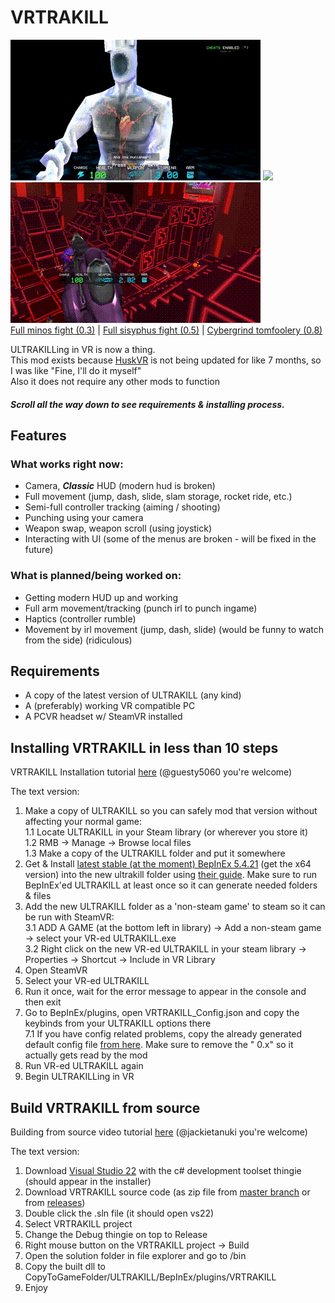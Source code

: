 # VRTRAKILL
![](/GithubStuff/thypunishmentisdeath.gif) ![](/GithubStuff/youcantescape.gif) ![](/GithubStuff/+execution.gif)  
[Full minos fight (0.3)](https://www.youtube.com/watch?v=yrofGYf_xTI) | [Full sisyphus fight (0.5)](https://www.youtube.com/watch?v=DhcVx6yBEaM) | [Cybergrind tomfoolery (0.8)](https://youtu.be/n2aAljuvpMo)  

ULTRAKILLing in VR is now a thing.  
This mod exists because [HuskVR](https://github.com/TeamDoodz/HuskVR) is not being updated for like 7 months, so I was like "Fine, I'll do it myself"  
Also it does not require any other mods to function  

##### Scroll all the way down to see requirements & installing process.

## Features
### What works right now:
- Camera, ***Classic*** HUD (modern hud is broken)
- Full movement (jump, dash, slide, slam storage, rocket ride, etc.)
- Semi-full controller tracking (aiming / shooting)
- Punching using your camera
- Weapon swap, weapon scroll (using joystick)
- Interacting with UI (some of the menus are broken - will be fixed in the future)
### What is planned/being worked on:
- Getting modern HUD up and working
- Full arm movement/tracking (punch irl to punch ingame)
- Haptics (controller rumble)
- Movement by irl movement (jump, dash, slide) (would be funny to watch from the side) (ridiculous)

## Requirements
- A copy of the latest version of ULTRAKILL (any kind)
- A (preferably) working VR compatible PC
- A PCVR headset w/ SteamVR installed

## Installing VRTRAKILL in less than 10 steps
VRTRAKILL Installation tutorial [here](https://www.youtube.com/watch?v=FcTysn8jwFQ) (@guesty5060 you're welcome)

The text version:
1. Make a copy of ULTRAKILL so you can safely mod that version without affecting your normal game:  
  1.1 Locate ULTRAKILL in your Steam library (or wherever you store it)  
  1.2 RMB -> Manage -> Browse local files  
  1.3 Make a copy of the ULTRAKILL folder and put it somewhere  
2. Get & Install [latest stable (at the moment) BepInEx 5.4.21](https://github.com/BepInEx/BepInEx/releases/tag/v5.4.21) (get the x64 version) into the new ultrakill folder using [their guide](https://github.com/BepInEx/BepInEx/wiki/Installation). Make sure to run BepInEx'ed ULTRAKILL at least once so it can generate needed folders & files  
3. Add the new ULTRAKILL folder as a 'non-steam game' to steam so it can be run with SteamVR:  
  3.1 ADD A GAME (at the bottom left in library) -> Add a non-steam game -> select your VR-ed ULTRAKILL.exe  
  3.2 Right click on the new VR-ed ULTRAKILL in your steam library -> Properties -> Shortcut -> Include in VR Library  
4. Open SteamVR  
5. Select your VR-ed ULTRAKILL  
6. Run it once, wait for the error message to appear in the console and then exit  
7. Go to BepInEx/plugins, open VRTRAKILL_Config.json and copy the keybinds from your ULTRAKILL options there  
  7.1 If you have config related problems, copy the already generated default config file [from here](https://github.com/whateverusername0/VRTRAKILL/tree/master/GithubStuff). Make sure to remove the " 0.x" so it actually gets read by the mod  
8. Run VR-ed ULTRAKILL again  
9. Begin ULTRAKILLing in VR  

## Build VRTRAKILL from source
Building from source video tutorial [here](https://www.youtube.com/watch?v=h1rS-p7aFFo) (@jackietanuki you're welcome)

The text version:
1. Download [Visual Studio 22](https://visualstudio.microsoft.com/vs/) with the c# development toolset thingie (should appear in the installer)  
2. Download VRTRAKILL source code (as zip file from [master branch](https://github.com/whateverusername0/VRTRAKILL/archive/refs/heads/master.zip) or from [releases](https://github.com/whateverusername0/VRTRAKILL/releases))  
3. Double click the .sln file (it should open vs22)  
4. Select VRTRAKILL project
5. Change the Debug thingie on top to Release  
6. Right mouse button on the VRTRAKILL project -> Build
7. Open the solution folder in file explorer and go to /bin
8. Copy the built dll to CopyToGameFolder/ULTRAKILL/BepInEx/plugins/VRTRAKILL
9. Enjoy
